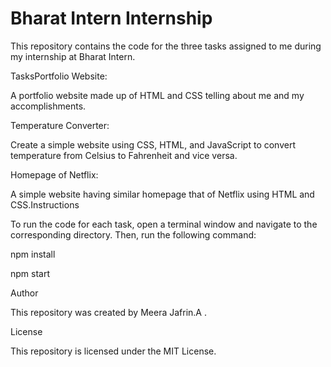 # Bharat Intern Internship

This repository contains the code for the three tasks assigned to me during my internship at Bharat Intern.

TasksPortfolio Website:

A portfolio website made up of HTML and CSS telling about me and my accomplishments.

Temperature Converter: 

Create a simple website using CSS, HTML, and JavaScript to convert temperature from Celsius to Fahrenheit and vice versa.

Homepage of Netflix:

A simple website having similar homepage that of Netflix using HTML and CSS.Instructions

To run the code for each task, open a terminal window and navigate to the corresponding directory. Then, run the following command:

npm install

npm start

Author

This repository was created by Meera Jafrin.A .

License

This repository is licensed under the MIT License.
